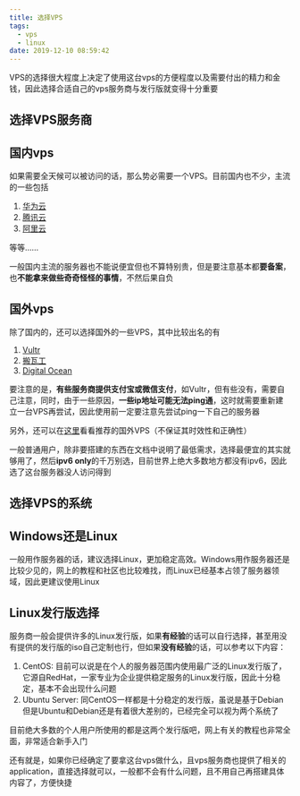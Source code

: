 ```yaml
---
title: 选择VPS
tags:
  - vps
  - linux
date: 2019-12-10 08:59:42
---
```

VPS的选择很大程度上决定了使用这台vps的方便程度以及需要付出的精力和金钱，因此选择合适自己的vps服务商与发行版就变得十分重要

<!--more-->

## 选择VPS服务商

## 国内vps

如果需要全天候可以被访问的话，那么势必需要一个VPS。目前国内也不少，主流的一些包括

1. [华为云](https://intl.huaweicloud.com/zh-cn/)
2. [腾讯云](https://cloud.tencent.com/)
3. [阿里云](https://www.aliyun.com/)

等等……

一般国内主流的服务器也不能说便宜但也不算特别贵，但是要注意基本都**要备案**，也**不能拿来做些奇奇怪怪的事情**，不然后果自负

## 国外vps

除了国内的，还可以选择国外的一些VPS，其中比较出名的有

1. [Vultr](https://www.vultr.com/)
2. [搬瓦工](https://bandwagonhost.com/)
3. [Digital Ocean](https://www.digitalocean.com/)

要注意的是，**有些服务商提供支付宝或微信支付**，如Vultr，但有些没有，需要自己注意，同时，由于一些原因，**一些ip地址可能无法ping通**，这时就需要重新建立一台VPS再尝试，因此使用前一定要注意先尝试ping一下自己的服务器

另外，还可以在[这里](https://www.10besty.com/best-vps-hosting-services/)看看推荐的国外VPS（不保证其时效性和正确性）

一般普通用户，除非要搭建的东西在文档中说明了最低需求，选择最便宜的其实就够用了，然后**ipv6 only**的千万别选，目前世界上绝大多数地方都没有ipv6，因此选了这台服务器没人访问得到

## 选择VPS的系统

## Windows还是Linux

一般用作服务器的话，建议选择Linux，更加稳定高效。Windows用作服务器还是比较少见的，网上的教程和社区也比较难找，而Linux已经基本占领了服务器领域，因此更建议使用Linux

## Linux发行版选择

服务商一般会提供许多的Linux发行版，如果**有经验**的话可以自行选择，甚至用没有提供的发行版的iso自己定制也行，但如果**没有经验**的话，可以参考以下内容：

1. CentOS: 目前可以说是在个人的服务器范围内使用最广泛的Linux发行版了，它源自RedHat，一家专业为企业提供稳定服务的Linux发行版，因此十分稳定，基本不会出现什么问题
2. Ubuntu Server: 同CentOS一样都是十分稳定的发行版，虽说是基于Debian但是Ubuntu和Debian还是有着很大差别的，已经完全可以视为两个系统了

目前绝大多数的个人用户所使用的都是这两个发行版吧，网上有关的教程也非常全面，非常适合新手入门

还有就是，如果你已经确定了要拿这台vps做什么，且vps服务商也提供了相关的application，直接选择就可以，一般都不会有什么问题，且不用自己再搭建具体内容了，方便快捷
